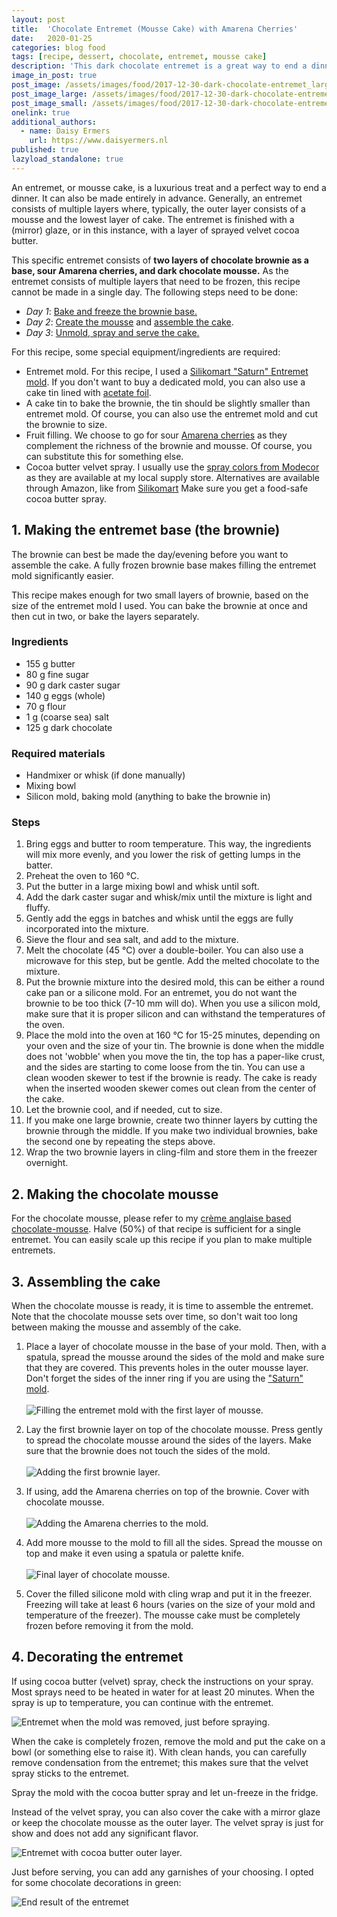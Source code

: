 ```yaml
---
layout: post
title:  'Chocolate Entremet (Mousse Cake) with Amarena Cherries'
date:   2020-01-25
categories: blog food
tags: [recipe, dessert, chocolate, entremet, mousse cake]
description: 'This dark chocolate entremet is a great way to end a dinner. Sour Amarena cherries nicely complement the richness of the chocolate.'
image_in_post: true
post_image: /assets/images/food/2017-12-30-dark-chocolate-entremet_large.png
post_image_large: /assets/images/food/2017-12-30-dark-chocolate-entremet_large.png
post_image_small: /assets/images/food/2017-12-30-dark-chocolate-entremet_thumbnail.png
onelink: true
additional_authors:
  - name: Daisy Ermers
    url: https://www.daisyermers.nl
published: true
lazyload_standalone: true
---
```


An entremet, or mousse cake, is a luxurious treat and a perfect way to end a dinner. It can also be made entirely in advance. Generally, an entremet consists of multiple layers where, typically, the outer layer consists of a mousse and the lowest layer of cake. The entremet is finished with a (mirror) glaze, or in this instance, with a layer of sprayed velvet cocoa butter.

This specific entremet consists of **two layers of chocolate brownie as a base, sour Amarena cherries, and dark chocolate mousse.** As the entremet consists of multiple layers that need to be frozen, this recipe cannot be made in a single day. The following steps need to be done:

- *Day 1*: [Bake and freeze the brownie base.](#brownie)
- *Day 2*: [Create the mousse](#chocolate-mousse) and [assemble the cake](#assemble).
- *Day 3*: [Unmold, spray and serve the cake.](#decorations)

For this recipe, some special equipment/ingredients are required:

- Entremet mold. For this recipe, I used a <a href="https://amzn.to/36vqmQx" rel="nofollow">Silikomart "Saturn" Entremet mold</a>. If you don't want to buy a dedicated mold, you can also use a cake tin lined with <a href="https://amzn.to/2GoCokc" rel="nofollow">acetate foil</a>.
- A cake tin to bake the brownie, the tin should be slightly smaller than entremet mold. Of course, you can also use the entremet mold and cut the brownie to size.
- Fruit filling. We choose to go for sour <a href="https://amzn.to/2ux5rQ5" rel="nofollow">Amarena cherries</a> as they complement the richness of the brownie and mousse. Of course, you can substitute this for something else.
- Cocoa butter velvet spray. I usually use the [spray colors from Modecor](https://www.modecor.it/en/prodotti/coloranti/colori-in-spray/23165-color-spray-250ml-rosso-af/) as they are available at my local supply store. Alternatives are available through Amazon, like from <a rel="nofollow" href="https://amzn.to/30TiyqV">Silikomart</a> Make sure you get a food-safe cocoa butter spray.

<a name="brownie"></a>
## 1. Making the entremet base (the brownie)

The brownie can best be made the day/evening before you want to assemble the cake. A fully frozen brownie base makes filling the entremet mold significantly easier.

This recipe makes enough for two small layers of brownie, based on the size of the entremet mold I used. You can bake the brownie at once and then cut in two, or bake the layers separately.

### Ingredients

- 155 g butter
- 80 g fine sugar
- 90 g dark caster sugar
- 140 g eggs (whole)
- 70 g flour
- 1 g (coarse sea) salt
- 125 g dark chocolate

### Required materials

- Handmixer or whisk (if done manually)
- Mixing bowl
- Silicon mold, baking mold (anything to bake the brownie in)

### Steps

1. Bring eggs and butter to room temperature. This way, the ingredients will mix more evenly, and you lower the risk of getting lumps in the batter.
1. Preheat the oven to 160 &deg;C.
2. Put the butter in a large mixing bowl and whisk until soft.
3. Add the dark caster sugar and whisk/mix until the mixture is light and fluffy.
4. Gently add the eggs in batches and whisk until the eggs are fully incorporated into the mixture.
5. Sieve the flour and sea salt, and add to the mixture.  
6. Melt the chocolate (45 &deg;C) over a double-boiler. You can also use a microwave for this step, but be gentle. Add the melted chocolate to the mixture.
7. Put the brownie mixture into the desired mold, this can be either a round cake pan or a silicone mold. For an entremet, you do not want the brownie to be too thick (7-10 mm will do). When you use a silicon mold, make sure that it is proper silicon and can withstand the temperatures of the oven.
8. Place the mold into the oven at 160 &deg;C for 15-25 minutes, depending on your oven and the size of your tin. The brownie is done when the middle does not 'wobble' when you move the tin, the top has a paper-like crust, and the sides are starting to come loose from the tin. You can use a clean wooden skewer to test if the brownie is ready. The cake is ready when the inserted wooden skewer comes out clean from the center of the cake.
9. Let the brownie cool, and if needed, cut to size.
10. If you make one large brownie, create two thinner layers by cutting the brownie through the middle. If you make two individual brownies, bake the second one by repeating the steps above.
11. Wrap the two brownie layers in cling-film and store them in the freezer overnight.

<a name="chocolate-mousse"></a>
## 2. Making the chocolate mousse

For the chocolate mousse, please refer to my [crème anglaise based chocolate-mousse](/blog/food/perfect-chocolate-mousse-my-go-to-recipe/). Halve (50%) of that recipe is sufficient for a single entremet. You can easily scale up this recipe if you plan to make multiple entremets.

<a name="assemble"></a>
## 3. Assembling the cake

When the chocolate mousse is ready, it is time to assemble the entremet. Note that the chocolate mousse sets over time, so don't wait too long between making the mousse and assembly of the cake.

1. Place a layer of chocolate mousse in the base of your mold. Then, with a spatula, spread the mousse around the sides of the mold and make sure that they are covered. This prevents holes in the outer mousse layer. Don't forget the sides of the inner ring if you are using the  [ "Saturn" mold](https://amzn.to/36vqmQx).
<br><br><img class="lazyload" alt="Filling the entremet mold with the first layer of mousse." data-src="/assets/images/recipes/entremet-mold-filling.jpg">
2. Lay the first brownie layer on top of the chocolate mousse. Press gently to spread the chocolate mousse around the sides of the layers. Make sure that the brownie does not touch the sides of the mold.
<br><br><img class="lazyload" alt="Adding the first brownie layer." data-src="/assets/images/recipes/entremet-brownie.jpg">

3. If using, add the Amarena cherries on top of the brownie. Cover with chocolate mousse.
<br><br><img class="lazyload" alt="Adding the Amarena cherries to the mold." data-src="/assets/images/recipes/entremet-cherries.jpg">

4. Add more mousse to the mold to fill all the sides. Spread the mousse on top and make it even using a spatula or palette knife.
<br><br><img class="lazyload" alt="Final layer of chocolate mousse." data-src="/assets/images/recipes/entremet-chocolate-mousse.jpg">

5. Cover the filled silicone mold with cling wrap and put it in the freezer. Freezing will take at least 6 hours (varies on the size of your mold and temperature of the freezer). The mousse cake must be completely frozen before removing it from the mold.

<a name="decorations"></a>
## 4. Decorating the entremet

If using cocoa butter (velvet) spray, check the instructions on your spray. Most sprays need to be heated in water for at least 20 minutes. When the spray is up to temperature, you can continue with the entremet.

<img class="lazyload" alt="Entremet when the mold was removed, just before spraying." data-src="/assets/images/recipes/chocolate-entremet-mousse.png">

When the cake is completely frozen, remove the mold and put the cake on a bowl (or something else to raise it). With clean hands, you can carefully remove condensation from the entremet; this makes sure that the velvet spray sticks to the entremet.

Spray the mold with the cocoa butter spray and let un-freeze in the fridge.

Instead of the velvet spray, you can also cover the cake with a mirror glaze or keep the chocolate mousse as the outer layer. The velvet spray is just for show and does not add any significant flavor.

<img class="lazyload" alt="Entremet with cocoa butter outer layer." data-src="/assets/images/recipes/entremet-spray.png">

Just before serving, you can add any garnishes of your choosing. I opted for some chocolate decorations in green:

<img class="lazyload" alt="End result of the entremet" data-src="/assets/images/recipes/entremet-end-result.png">

